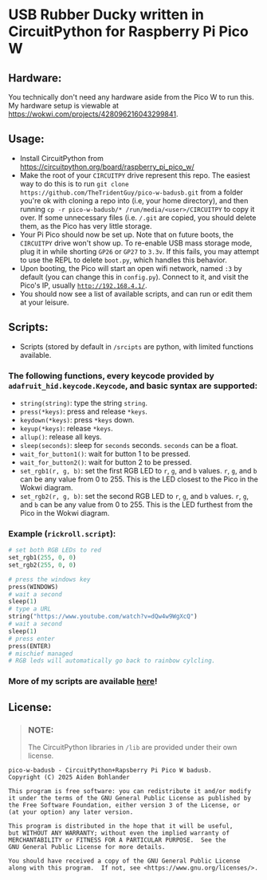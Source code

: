 # USB Rubber Ducky written in CircuitPython for Raspberry Pi Pico W
## Hardware:
You technically don't need any hardware aside from the Pico W to run this. My hardware setup is viewable at https://wokwi.com/projects/428096216043299841.
## Usage:
- Install CircuitPython from https://circuitpython.org/board/raspberry_pi_pico_w/
- Make the root of your `CIRCUITPY` drive represent this repo. The easiest way to do this is to run `git clone https://github.com/TheTridentGuy/pico-w-badusb.git` from a folder you're ok with cloning a repo into (i.e, your home directory), and then running `cp -r pico-w-badusb/* /run/media/<user>/CIRCUITPY` to copy it over. If some unnecessary files (i.e. `/.git` are copied, you should delete them, as the Pico has very little storage.
- Your Pi Pico should now be set up. Note that on future boots, the `CIRCUITPY` drive won't show up. To re-enable USB mass storage mode, plug it in while shorting `GP26` or `GP27` to `3.3v`. If this fails, you may attempt to use the REPL to delete `boot.py`, which handles this behavior.
- Upon booting, the Pico will start an open wifi network, named `:3` by default (you can change this in `config.py`). Connect to it, and visit the Pico's IP, usually [`http://192.168.4.1/`](http://192.168.4.1/).
- You should now see a list of available scripts, and can run or edit them at your leisure.

## Scripts:
- Scripts (stored by default in `/srcipts` are python, with limited functions available.
### The following functions, every keycode provided by `adafruit_hid.keycode.Keycode`, and basic syntax are supported:
- `string(string)`: type the string `string`.
- `press(*keys)`: press and release `*keys`.
- `keydown(*keys)`: press `*keys` down.
- `keyup(*keys)`: release `*keys`.
- `allup()`: release all keys.
- `sleep(seconds)`: sleep for `seconds` seconds. `seconds` can be a float.
- `wait_for_button1()`: wait for button 1 to be pressed.
- `wait_for_button2()`: wait for button 2 to be pressed.
- `set_rgb1(r, g, b)`: set the first RGB LED to `r`, `g`, and `b` values. `r`, `g`, and `b` can be any value from 0 to 255. This is the LED closest to the Pico in the Wokwi diagram.
- `set_rgb2(r, g, b)`: set the second RGB LED to `r`, `g`, and `b` values. `r`, `g`, and `b` can be any value from 0 to 255. This is the LED furthest from the Pico in the Wokwi diagram.

### Example (`rickroll.script`):
```python
# set both RGB LEDs to red
set_rgb1(255, 0, 0)
set_rgb2(255, 0, 0)

# press the windows key
press(WINDOWS)
# wait a second
sleep(1)
# type a URL
string("https://www.youtube.com/watch?v=dQw4w9WgXcQ")
# wait a second
sleep(1)
# press enter
press(ENTER)
# mischief managed
# RGB leds will automatically go back to rainbow cylcling.
```
### More of my scripts are available [here](https://github.com/TheTridentGuy/pico-w-badusb-scripts)!

## License:
> ### NOTE:
> The CircuitPython libraries in `/lib` are provided under their own license.

    pico-w-badusb - CircuitPython+Rapsberry Pi Pico W badusb.
    Copyright (C) 2025 Aiden Bohlander

    This program is free software: you can redistribute it and/or modify
    it under the terms of the GNU General Public License as published by
    the Free Software Foundation, either version 3 of the License, or
    (at your option) any later version.

    This program is distributed in the hope that it will be useful,
    but WITHOUT ANY WARRANTY; without even the implied warranty of
    MERCHANTABILITY or FITNESS FOR A PARTICULAR PURPOSE.  See the
    GNU General Public License for more details.

    You should have received a copy of the GNU General Public License
    along with this program.  If not, see <https://www.gnu.org/licenses/>.
